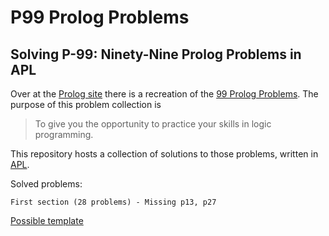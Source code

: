 # P99 Prolog Problems

## Solving P-99: Ninety-Nine Prolog Problems in APL

Over at the [Prolog site] there is a recreation of the [99 Prolog Problems]. The purpose of this problem collection is

> To give you the opportunity to practice your skills in logic programming.

This repository hosts a collection of solutions to those problems, written in [APL].

Solved problems:
    
    First section (28 problems) - Missing p13, p27

[Possible template](https://github.com/kevinlawler/kona/wiki/K-99%3A-Ninety-Nine-K-Problems)

[Prolog site]: https://sites.google.com/site/prologsite/
[99 Prolog Problems]: https://sites.google.com/site/prologsite/prolog-problems
[APL]: https://apl.wiki
